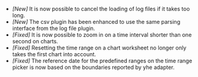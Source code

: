 * _[New]_ It is now possible to cancel the loading of log files if it takes too long.
* _[New]_ The csv plugin has been enhanced to use the same parsing interface from the log file plugin.
* _[Fixed]_ It is now possible to zoom in on a time interval shorter than one second on charts.
* _[Fixed]_ Resetting the time range on a chart worksheet no longer only takes the first chart into account.
* _[Fixed]_ The reference date for the predefined ranges on the time range picker is now based on the boundaries reported by yhe adapter.